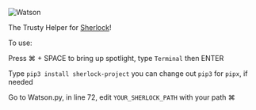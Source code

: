 ![Watson](https://i.im.ge/2024/06/02/K02OSz.beeble.png)

The Trusty Helper for [Sherlock](https://github.com/sherlock-project/sherlock)!

To use:

Press ⌘ + SPACE to bring up spotlight, type ```Terminal``` then ENTER

Type ```pip3 install sherlock-project``` you can change out ```pip3``` for ```pipx```, if needed

Go to Watson.py, in line 72, edit ```YOUR_SHERLOCK_PATH``` with your path ⌘
